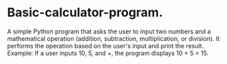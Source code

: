 # Basic-calculator-program.
A simple Python program that asks the user to input two numbers and a mathematical operation (addition, subtraction, multiplication, or division).
It performs the operation based on the user's input and print the result.
Example: If a user inputs 10, 5, and +, the program displays 10 + 5 = 15.